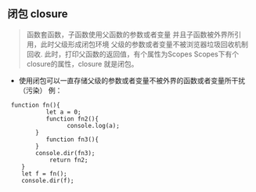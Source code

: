 ## 闭包   closure 
>函数套函数，子函数使用父函数的参数或者变量
  并且子函数被外界所引用，此时父级形成闭包环境
  父级的参数或者变量不被浏览器垃圾回收机制回收.
  此时，打印父函数的返回值，有个属性为Scopes
  Scopes下有个closure的属性，closure 就是闭包。
- 使用闭包可以一直存储父级的参数或者变量不被外界的函数或者变量所干扰（污染）
例：
```
 function fn(){
           let a = 0;
           function fn2(){
                 console.log(a);
        }   
           function fn3(){
        }
        console.dir(fn3);   
            return fn2;
    }
    let f = fn();
    console.dir(f);
```
